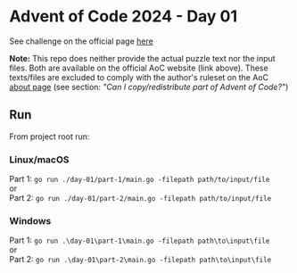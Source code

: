 # Advent of Code 2024 - Day 01

See challenge on the official page [here](https://adventofcode.com/2024/day/1)

**Note:** This repo does neither provide the actual puzzle text nor the input files. Both are available on the official AoC website (link above). These texts/files are excluded to comply with the author's ruleset on the AoC [about page](https://adventofcode.com/2024/about) (see section: _"Can I copy/redistribute part of Advent of Code?"_)

## Run

From project root run:

### Linux/macOS

Part 1: `go run ./day-01/part-1/main.go -filepath path/to/input/file`   
or   
Part 2: `go run ./day-01/part-2/main.go -filepath path/to/input/file`

### Windows

Part 1: `go run .\day-01\part-1\main.go -filepath path\to\input\file`   
or   
Part 2: `go run .\day-01\part-2\main.go -filepath path\to\input\file`